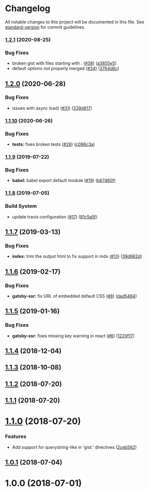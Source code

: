 # Changelog

All notable changes to this project will be documented in this file. See [standard-version](https://github.com/conventional-changelog/standard-version) for commit guidelines.

### [1.2.1](https://github.com/weirdpattern/gatsby-remark-embed-gist/compare/v1.2.0...v1.2.1) (2020-08-25)


### Bug Fixes

* broken gist with files starting with . ([#38](https://github.com/weirdpattern/gatsby-remark-embed-gist/issues/38)) ([a3855e5](https://github.com/weirdpattern/gatsby-remark-embed-gist/commit/a3855e52709760edd71646c501f366559549eba2))
* default options not properly merged ([#34](https://github.com/weirdpattern/gatsby-remark-embed-gist/issues/34)) ([3764d6c](https://github.com/weirdpattern/gatsby-remark-embed-gist/commit/3764d6cf5d7889d720808b1fcc94646ba136a5a6))

## [1.2.0](https://github.com/weirdpattern/gatsby-remark-embed-gist/compare/v1.1.10...v1.2.0) (2020-06-28)


### Bug Fixes

* issues with async load) ([#31](https://github.com/weirdpattern/gatsby-remark-embed-gist/issues/31)) ([339d817](https://github.com/weirdpattern/gatsby-remark-embed-gist/commit/339d81706545e582f19fb80328691b85cbab08b4))

### [1.1.10](https://github.com/weirdpattern/gatsby-remark-embed-gist/compare/v1.1.9...v1.1.10) (2020-06-26)


### Bug Fixes

* **tests:** fixes broken tests ([#28](https://github.com/weirdpattern/gatsby-remark-embed-gist/issues/28)) ([c086c3a](https://github.com/weirdpattern/gatsby-remark-embed-gist/commit/c086c3a))



### [1.1.9](https://github.com/weirdpattern/gatsby-remark-embed-gist/compare/v1.1.8...v1.1.9) (2019-07-22)


### Bug Fixes

* **babel:** babel export default module ([#19](https://github.com/weirdpattern/gatsby-remark-embed-gist/issues/19)) ([b67460f](https://github.com/weirdpattern/gatsby-remark-embed-gist/commit/b67460f))



### [1.1.8](https://github.com/weirdpattern/gatsby-remark-embed-gist/compare/v1.1.7...v1.1.8) (2019-07-05)


### Build System

* update travis configuration ([#17](https://github.com/weirdpattern/gatsby-remark-embed-gist/issues/17)) ([81c5a5f](https://github.com/weirdpattern/gatsby-remark-embed-gist/commit/81c5a5f))



<a name="1.1.7"></a>
## [1.1.7](https://github.com/weirdpattern/gatsby-remark-embed-gist/compare/v1.1.6...v1.1.7) (2019-03-13)


### Bug Fixes

* **index:** trim the output html to fix support in mdx ([#13](https://github.com/weirdpattern/gatsby-remark-embed-gist/issues/13)) ([39d982d](https://github.com/weirdpattern/gatsby-remark-embed-gist/commit/39d982d))



<a name="1.1.6"></a>
## [1.1.6](https://github.com/weirdpattern/gatsby-remark-embed-gist/compare/v1.1.5...v1.1.6) (2019-02-17)


### Bug Fixes

* **gatsby-ssr:** fix URL of embedded default CSS ([#8](https://github.com/weirdpattern/gatsby-remark-embed-gist/issues/8)) ([dad5464](https://github.com/weirdpattern/gatsby-remark-embed-gist/commit/dad5464))



<a name="1.1.5"></a>
## [1.1.5](https://github.com/weirdpattern/gatsby-remark-embed-gist/compare/v1.1.4...v1.1.5) (2019-01-16)


### Bug Fixes

* **gatsby-ssr:** fixes missing key warning in react ([#6](https://github.com/weirdpattern/gatsby-remark-embed-gist/issues/6)) ([1220f17](https://github.com/weirdpattern/gatsby-remark-embed-gist/commit/1220f17))



<a name="1.1.4"></a>
## [1.1.4](https://github.com/weirdpattern/gatsby-remark-embed-gist/compare/v1.1.3...v1.1.4) (2018-12-04)



<a name="1.1.3"></a>
## [1.1.3](https://github.com/weirdpattern/gatsby-remark-embed-gist/compare/v1.1.2...v1.1.3) (2018-10-08)



<a name="1.1.2"></a>
## [1.1.2](https://github.com/weirdpattern/gatsby-remark-embed-gist/compare/v1.1.1...v1.1.2) (2018-07-20)



<a name="1.1.1"></a>
## [1.1.1](https://github.com/weirdpattern/gatsby-remark-embed-gist/compare/v1.1.0...v1.1.1) (2018-07-20)



<a name="1.1.0"></a>
# [1.1.0](https://github.com/weirdpattern/gatsby-remark-embed-gist/compare/v1.0.1...v1.1.0) (2018-07-20)


### Features

* Add support for querystring-like in 'gist:' directives ([2ceb562](https://github.com/weirdpattern/gatsby-remark-embed-gist/commit/2ceb562))



<a name="1.0.1"></a>
## [1.0.1](https://github.com/weirdpattern/gatsby-remark-embed-gist/compare/v1.0.0...v1.0.1) (2018-07-04)



<a name="1.0.0"></a>
# 1.0.0 (2018-07-01)
